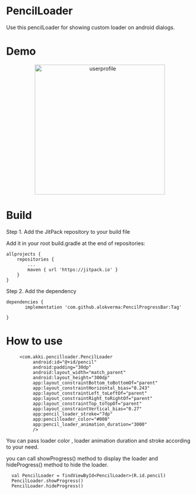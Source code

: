 # PencilLoader
Use this pencilLoader for showing custom loader on android dialogs.

 # Demo 
  <p align="center">
  <img src="https://user-images.githubusercontent.com/7018540/99263341-0cf26a00-2845-11eb-94a4-8ad578ad29ad.gif" width="350" title="userprofile">
  </p>


# Build

Step 1. Add the JitPack repository to your build file

Add it in your root build.gradle at the end of repositories:

	allprojects {
		repositories {
			...
			maven { url 'https://jitpack.io' }
		}
	}
  
  Step 2. Add the dependency
  
	dependencies {
	       implementation 'com.github.alokverma:PencilProgressBar:Tag'

	}
  
   # How to use
  
         <com.akki.pencilloader.PencilLoader
              android:id="@+id/pencil"
              android:padding="30dp"
              android:layout_width="match_parent"
              android:layout_height="300dp"
              app:layout_constraintBottom_toBottomOf="parent"
              app:layout_constraintHorizontal_bias="0.243"
              app:layout_constraintLeft_toLeftOf="parent"
              app:layout_constraintRight_toRightOf="parent"
              app:layout_constraintTop_toTopOf="parent"
              app:layout_constraintVertical_bias="0.27"
              app:pencil_loader_stroke="7dp"
              app:pencilloader_color="#000"
              app:pencil_loader_animation_duration="3000"
              />

You can pass loader color , loader animation duration and stroke according to your need.

you can call showProgress() method to display the loader and hideProgress() method to hide the loader.
	
	  val PencilLoader = findViewById<PencilLoader>(R.id.pencil)
	  PencilLoader.showProgress()
	  PencilLoader.hideProgress()
	  
  

  
